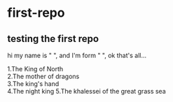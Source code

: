 # first-repo

## testing the first repo

hi my name is " ", and I'm form " ", ok that's all...

1.The King of North \
2.The mother of dragons \
3.The king's hand \
4.The night king 
5.The khalessei of the great grass sea
